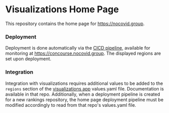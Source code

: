 # Visualizations Home Page
This repository contains the home page for https://nocovid.group. 
### Deployment
Deployment is done automatically via the [CICD pipeline](https://github.com/jsn-li/visualizations-cicd), 
available for monitoring at https://concourse.nocovid.group. The displayed regions are set upon deployment. 
### Integration
Integration with visualizations requires additional values to be added to the `regions` section of the 
[visualizations app](https://github.com/jsn-li/visualizations) values.yaml file. Documentation is available in 
that repo. Additionally, when a deployment pipeline is created for a new rankings repository, the home page deployment
pipeline must be modified accordingly to read from that repo's values.yaml file.
